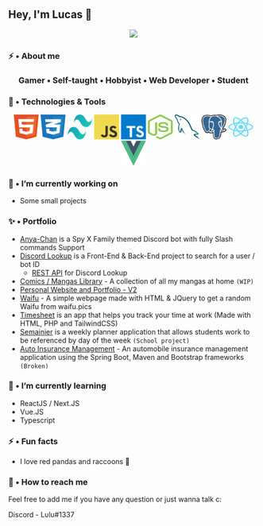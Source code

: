 ## Hey, I'm Lucas 👋

<p align="center">
  <img width="800" src="https://repository-images.githubusercontent.com/302617083/fb5cbc00-0a67-11eb-9c37-3f829f3f7382">
</p>

### ⚡ • About me

<h3 align="center">
  <b>Gamer • Self-taught • Hobbyist • Web Developer • Student</b>
</h3>

### 🔧 • Technologies & Tools

<div align="center">
<span>
  <img width="50" height="50" src="https://github.com/Heyimlulu/Heyimlulu/blob/main/assets/html.svg" />
</span>
<span>
  <img width="50" height="50" src="https://github.com/Heyimlulu/Heyimlulu/blob/main/assets/css.svg" />
</span>
<span>
  <img width="50" height="50" src="https://github.com/Heyimlulu/Heyimlulu/blob/main/assets/tailwindcss.svg" />
</span>
<span>
  <img width="50" height="50" src="https://github.com/Heyimlulu/Heyimlulu/blob/main/assets/javascript.svg" />
</span>
<span>
  <img width="50" height="50" src="https://github.com/Heyimlulu/Heyimlulu/blob/main/assets/typescript.svg" />
</span>
<span>
  <img width="50" height="50" src="https://github.com/Heyimlulu/Heyimlulu/blob/main/assets/nodejs.svg" />
</span>
<span>
  <img width="50" height="50" src="https://github.com/Heyimlulu/Heyimlulu/blob/main/assets/mysql.svg" />
</span>
<span>
  <img width="50" height="50" src="https://github.com/Heyimlulu/Heyimlulu/blob/main/assets/postgresql.svg" />
</span>
<span>
  <img width="50" height="50" src="https://github.com/Heyimlulu/Heyimlulu/blob/main/assets/react.svg" />
</span>
<span>
  <img width="50" height="50" src="https://github.com/Heyimlulu/Heyimlulu/blob/main/assets/vue-js.svg" />
</span>
</div>

### 🔭 • I’m currently working on

- Some small projects

### ✨ • Portfolio

- [Anya-Chan](https://anyachan.xyz/) is a Spy X Family themed Discord bot with fully Slash commands Support
- [Discord Lookup](https://discord.name/) is a Front-End & Back-End project to search for a user / bot ID
  - [REST API](https://api.discord.name/) for Discord Lookup 
- [Comics / Mangas Library](https://comics-library.lulu.cloud/) - A collection of all my mangas at home `(WIP)`
- [Personal Website and Portfolio - V2](https://v2.lucas.moe/)
- [Waifu](https://waifu.lulu.cloud/) - A simple webpage made with HTML & JQuery to get a random Waifu from waifu.pics
- [Timesheet](https://timesheet.lulu.cloud/) is an app that helps you track your time at work (Made with HTML, PHP and TailwindCSS)
- [Semainier](https://semainier.herokuapp.com/) is a weekly planner application that allows students work to be referenced by day of the week `(School project)`
- [Auto Insurance Management](https://autoinsuranceproject.herokuapp.com/) - An automobile insurance management application using the Spring Boot, Maven and Bootstrap frameworks `(Broken)`

### 🌱 • I’m currently learning

- ReactJS / Next.JS
- Vue.JS
- Typescript

### ⚡ • Fun facts

- I love red pandas and raccoons 🦝

### 💬 • How to reach me

Feel free to add me if you have any question or just wanna talk c:

Discord - Lυlυ#1337
